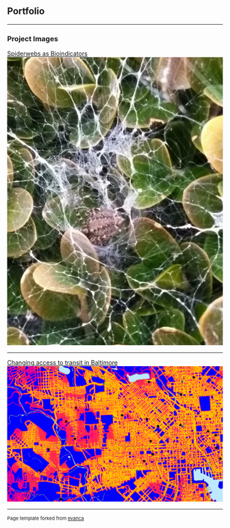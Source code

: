 ## Portfolio

---

### Project Images

[Spiderwebs as Bioindicators](/sample_page)
<img src="images/spiderbutt.jpg?raw=true"/>

---
[Changing access to transit in Baltimore](/pdf/sample_presentation.pdf)
<img src="images/closeup.PNG?raw=true"/>

---
<p style="font-size:11px">Page template forked from <a href="https://github.com/evanca/quick-portfolio">evanca</a></p>
<!-- Remove above link if you don't want to attibute -->
